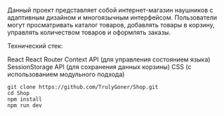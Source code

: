 Данный проект представляет собой интернет-магазин наушников с адаптивным дизайном и многоязычным интерфейсом. Пользователи могут просматривать каталог товаров, добавлять товары в корзину, управлять количеством товаров и оформлять заказы.

Технический стек:

React
React Router
Context API (для управления состоянием языка)
SessionStorage API (для сохранения данных корзины)
CSS (с использованием модульного подхода)

```
git clone https://github.com/TrulyGoner/Shop.git
cd Shop
npm install
npm run dev
```

